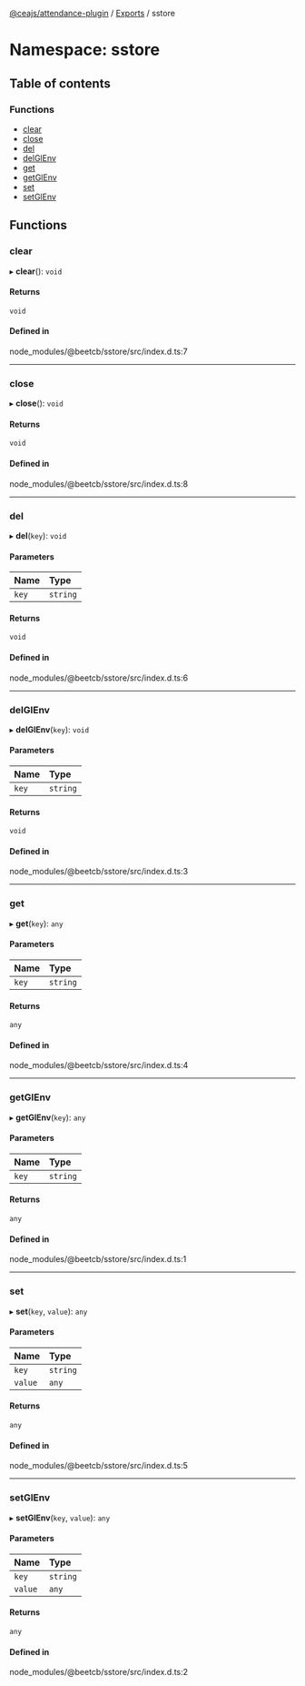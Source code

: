 [@ceajs/attendance-plugin](README.md) / [Exports](modules.md) / sstore

# Namespace: sstore

## Table of contents

### Functions

- [clear](modules/sstore.md#clear)
- [close](modules/sstore.md#close)
- [del](modules/sstore.md#del)
- [delGlEnv](modules/sstore.md#delglenv)
- [get](modules/sstore.md#get)
- [getGlEnv](modules/sstore.md#getglenv)
- [set](modules/sstore.md#set)
- [setGlEnv](modules/sstore.md#setglenv)

## Functions

### clear

▸ **clear**(): `void`

#### Returns

`void`

#### Defined in

node_modules/@beetcb/sstore/src/index.d.ts:7

___

### close

▸ **close**(): `void`

#### Returns

`void`

#### Defined in

node_modules/@beetcb/sstore/src/index.d.ts:8

___

### del

▸ **del**(`key`): `void`

#### Parameters

| Name | Type |
| :------ | :------ |
| `key` | `string` |

#### Returns

`void`

#### Defined in

node_modules/@beetcb/sstore/src/index.d.ts:6

___

### delGlEnv

▸ **delGlEnv**(`key`): `void`

#### Parameters

| Name | Type |
| :------ | :------ |
| `key` | `string` |

#### Returns

`void`

#### Defined in

node_modules/@beetcb/sstore/src/index.d.ts:3

___

### get

▸ **get**(`key`): `any`

#### Parameters

| Name | Type |
| :------ | :------ |
| `key` | `string` |

#### Returns

`any`

#### Defined in

node_modules/@beetcb/sstore/src/index.d.ts:4

___

### getGlEnv

▸ **getGlEnv**(`key`): `any`

#### Parameters

| Name | Type |
| :------ | :------ |
| `key` | `string` |

#### Returns

`any`

#### Defined in

node_modules/@beetcb/sstore/src/index.d.ts:1

___

### set

▸ **set**(`key`, `value`): `any`

#### Parameters

| Name | Type |
| :------ | :------ |
| `key` | `string` |
| `value` | `any` |

#### Returns

`any`

#### Defined in

node_modules/@beetcb/sstore/src/index.d.ts:5

___

### setGlEnv

▸ **setGlEnv**(`key`, `value`): `any`

#### Parameters

| Name | Type |
| :------ | :------ |
| `key` | `string` |
| `value` | `any` |

#### Returns

`any`

#### Defined in

node_modules/@beetcb/sstore/src/index.d.ts:2
